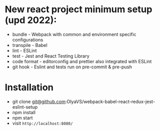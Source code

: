 # New react project minimum setup (upd 2022):
* bundle - Webpack with common and environment specific configurations
* transpile - Babel
* lint - ESLint
* test - Jest and React Testing Library
* code format - editorconfig and prettier also integrated with ESLint
* git hook - Eslint and tests run on pre-commit & pre-push




# Installation
* git clone git@github.com:OlyaVS/webpack-babel-react-redux-jest-eslint-setup
* npm install
* npm start
* visit `http://localhost:8080/`
